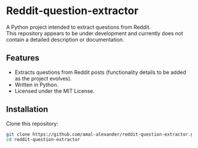 # Reddit-question-extractor

A Python project intended to extract questions from Reddit.  
This repository appears to be under development and currently does not contain a detailed description or documentation.

## Features

- Extracts questions from Reddit posts (functionality details to be added as the project evolves).
- Written in Python.
- Licensed under the MIT License.

## Installation

Clone this repository:
```bash
git clone https://github.com/amal-alexander/reddit-question-extractor.git
cd reddit-question-extractor
